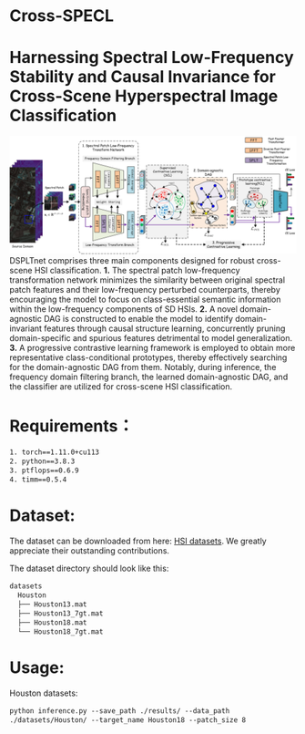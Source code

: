 # Cross-SPECL
# Harnessing Spectral Low-Frequency Stability and Causal Invariance for Cross-Scene Hyperspectral Image Classification
![DSPLTnet Framework](figure/DSPLTnet.png)
DSPLTnet comprises three main components designed for robust cross-scene HSI classification. **1.** The spectral patch low-frequency transformation network minimizes the similarity between original spectral patch features and their low-frequency perturbed counterparts, thereby encouraging the model to focus on class-essential semantic information within the low-frequency components of SD HSIs. **2.** A novel domain-agnostic DAG is constructed to enable the model to identify domain-invariant features through causal structure learning, concurrently pruning domain-specific and spurious features detrimental to model generalization. **3.** A progressive contrastive learning framework is employed to obtain more representative class-conditional prototypes, thereby effectively searching for the domain-agnostic DAG from them. Notably, during inference, the frequency domain filtering branch, the learned domain-agnostic DAG, and the classifier are utilized for cross-scene HSI classification.

# Requirements：
```
1. torch==1.11.0+cu113
2. python==3.8.3
3. ptflops==0.6.9
4. timm==0.5.4
```
# Dataset:
The dataset can be downloaded from here: [HSI datasets](https://github.com/YuxiangZhang-BIT/Data-CSHSI). We greatly appreciate their outstanding contributions.

The dataset directory should look like this:
```
datasets
  Houston
  ├── Houston13.mat
  ├── Houston13_7gt.mat
  ├── Houston18.mat
  └── Houston18_7gt.mat
```

# Usage:
Houston datasets:
```
python inference.py --save_path ./results/ --data_path ./datasets/Houston/ --target_name Houston18 --patch_size 8
```
